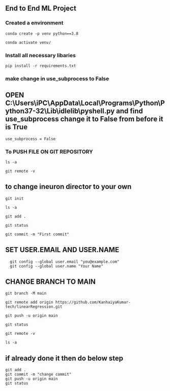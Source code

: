 ## End to End ML Project


### Created a environment

```
conda create -p venv python==3.8

conda activate venv/
```
### Install all necessary libaries

```
pip install -r requirements.txt

```

### make change in use_subprocess to False
## OPEN C:\Users\iPC\AppData\Local\Programs\Python\Python37-32\Lib\idlelib\pyshell.py and find use_subprocess change it to False from before it is True
```
use_subprocess = False

```

### To PUSH FILE ON GIT REPOSITORY 
```
ls -a

git remote -v
```
## to change ineuron director to your own
```
git init

ls -a

git add .

git status

git commit -m "First commit" 
```
## SET USER.EMAIL AND USER.NAME
```
  git config --global user.email "you@example.com"
  git config --global user.name "Your Name"
```
## CHANGE BRANCH TO MAIN
```
git branch -M main

git remote add origin https://github.com/KanhaiyaKumar-tech/linearRegression.git

git push -u origin main

git status

git remote -v

ls -a
```
## if already done it then do below step
```
git add .
git commit -m "change commit"
git push -u origin main
git status
```
